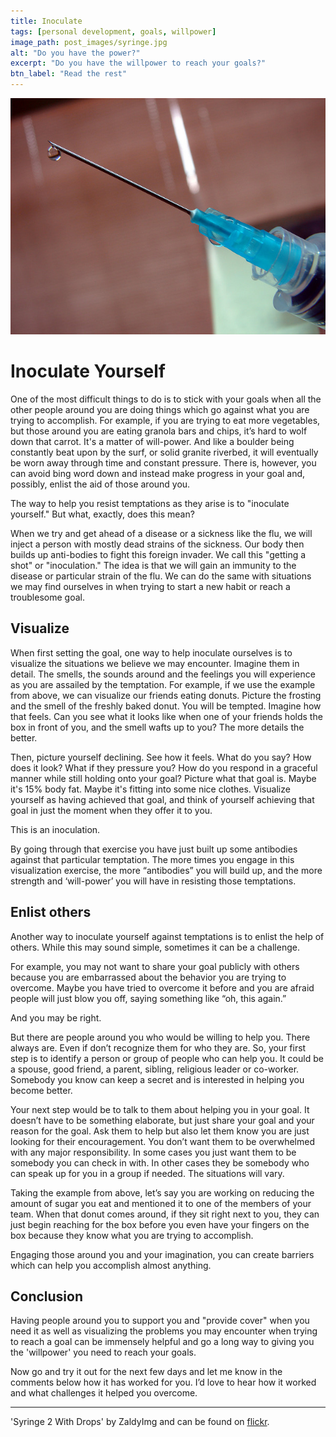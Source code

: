 ```yaml
---
title: Inoculate
tags: [personal development, goals, willpower]
image_path: post_images/syringe.jpg
alt: "Do you have the power?"
excerpt: "Do you have the willpower to reach your goals?"
btn_label: "Read the rest"
---
```

![syringe][image]

# Inoculate Yourself

One of the most difficult things to do is to stick with your goals when all the other people around you are doing things which go against what you are trying to accomplish. For example, if you are trying to eat more vegetables, but those around you are eating granola bars and chips, it’s hard to wolf down that carrot. It's a matter of will-power. And like a boulder being constantly beat upon by the surf, or solid granite riverbed, it will eventually be worn away through time and constant pressure. There is, however, you can avoid bing word down and instead make progress in your goal and, possibly, enlist the aid of those around you.

The way to help you resist temptations as they arise is to "inoculate yourself." But what, exactly, does this mean?

When we try and get ahead of a disease or a sickness like the flu, we will inject a person with mostly dead strains of the sickness. Our body then builds up anti-bodies to fight this foreign invader. We call this "getting a shot" or "inoculation." The idea is that we will gain an immunity to the disease or particular strain of the flu. We can do the same with situations we may find ourselves in when trying to start a new habit or reach a troublesome goal.

## Visualize

When first setting the goal, one way to help inoculate ourselves is to visualize the situations we believe we may encounter. Imagine them in detail. The smells, the sounds around and the feelings you will experience as you are assailed by the temptation. For example, if we use the example from above, we can visualize our friends eating donuts. Picture the frosting and the smell of the freshly baked donut. You will be tempted. Imagine how that feels. Can you see what it looks like when one of your friends holds the box in front of you, and the smell wafts up to you? The more details the better.

Then, picture yourself declining. See how it feels. What do you say? How does it look? What if they pressure you? How do you respond in a graceful manner while still holding onto your goal? Picture what that goal is. Maybe it's 15% body fat. Maybe it's fitting into some nice clothes. Visualize yourself as having achieved that goal, and think of yourself achieving that goal in just the moment when they offer it to you.

This is an inoculation.

By going through that exercise you have just built up some antibodies against that particular temptation. The more times you engage in this visualization exercise, the more “antibodies” you will build up, and the more strength and ‘will-power’ you will have in resisting those temptations.

## Enlist others

Another way to inoculate yourself against temptations is to enlist the help of others. While this may sound simple, sometimes it can be a challenge.

For example, you may not want to share your goal publicly with others because you are embarrassed about the behavior you are trying to overcome. Maybe you have tried to overcome it before and you are afraid people will just blow you off, saying something like “oh, this again.”

And you may be right.

But there are people around you who would be willing to help you. There always are. Even if don’t recognize them for who they are. So, your first step is to identify a person or group of people who can help you. It could be a spouse, good friend, a parent, sibling, religious leader or co-worker. Somebody you know can keep a secret and is interested in helping you become better.

Your next step would be to talk to them about helping you in your goal. It doesn’t have to be something elaborate, but just share your goal and your reason for the goal. Ask them to help but also let them know you are just looking for their encouragement. You don’t want them to be overwhelmed with any major responsibility. In some cases you just want them to be somebody you can check in with. In other cases they be somebody who can speak up for you in a group if needed. The situations will vary.

Taking the example from above, let’s say you are working on reducing the amount of sugar you eat and mentioned it to one of the members of your team. When that donut comes around, if they sit right next to you, they can just begin reaching for the box before you even have your fingers on the box because they know what you are trying to accomplish.

Engaging those around you and your imagination, you can create barriers which can help you accomplish almost anything.

## Conclusion

Having people around you to support you and "provide cover" when you need it as well as visualizing the problems you may encounter when trying to reach a goal can be immensely helpful and go a long way to giving you the 'willpower' you need to reach your goals.

Now go and try it out for the next few days and let me know in the comments below how it has worked for you. I’d love to hear how it worked and what challenges it helped you overcome.


---
'Syringe 2 With Drops' by ZaldyImg and can be found on [flickr][flickr].

[image]: /images/post_images/syringe.jpg
[flickr]: https://www.flickr.com/photos/8499561@N02/2756332192